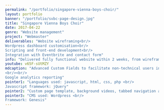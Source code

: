 ```yaml
---
permalink: "/portfolio/singapore-vienna-boys-choir/"
layout: portfolio
banner: "/portfolio/svbc-page-design.jpg"
title: "Singapore Vienna Boys Choir"
date: 2017-04-22
genre: "Website management"
project: "Webmaster"
deliverables: "Website wireframing<br/>
Wordpress dashboard customisation<br/>
Scripting and front-end development<br/>
Integration with Eventbrite and contact form"
info: "Delivered fully functional website within 2 weeks, from wireframing, prototyping to integrations with 3rd party software"
youtube: v65F-sUtMZY
mdcaption: "Advanced Custom Fields to facilitate non-technical users input on website through wordpress dashboard
<br/><br/>
Google analytics reporting"
pointer1: "Languages used: javascript, html, css, php <br/>
Javascript framework: jQuery"
pointer2: "Custom page template, background videos, tabbed navigation and Eventbrite integration "
pointer3: "CMS used: Wordpress <br/>
Framework: Genesis"
---
```

